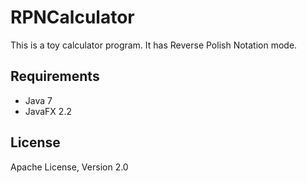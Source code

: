 # RPNCalculator
This is a toy calculator program. It has Reverse Polish Notation mode.

## Requirements
* Java 7
* JavaFX 2.2

## License
Apache License, Version 2.0
